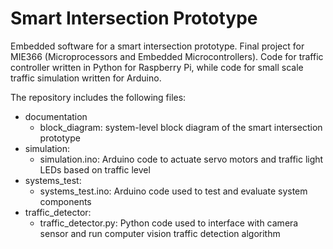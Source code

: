 # Smart Intersection Prototype
Embedded software for a smart intersection prototype. Final project for MIE366 (Microprocessors and Embedded Microcontrollers). Code for traffic controller written in Python for Raspberry Pi, 
while code for small scale traffic simulation written for Arduino.

The repository includes the following files:
- documentation
  - block_diagram: system-level block diagram of the smart intersection prototype 
- simulation:
  - simulation.ino: Arduino code to actuate servo motors and traffic light LEDs based on traffic level
- systems_test:
  - systems_test.ino: Arduino code used to test and evaluate system components
- traffic_detector: 
  -  traffic_detector.py: Python code used to interface with camera sensor and run computer vision traffic detection algorithm
